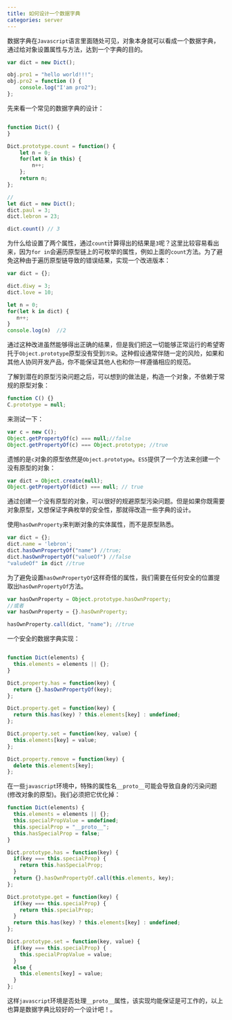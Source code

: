 ```yaml
---
title: 如何设计一个数据字典
categories: server
---
```

数据字典在`Javascript`语言里面随处可见，对象本身就可以看成一个数据字典，通过给对象设置属性与方法，达到一个字典的目的。  
```javascript  
var dict = new Dict();

obj.pro1 = "hello world!!!";
obj.pro2 = function () {
    console.log("I'am pro2");
};

```  

先来看一个常见的数据字典的设计：  

```javascript

function Dict() {
}

Dict.prototype.count = function() {
    let n = 0;
    for(let k in this) {
        n++;
    };
    return n;
};

//
let dict = new Dict();
dict.paul = 3;
dict.lebron = 23;

dict.count() // 3  
```   

为什么给设置了两个属性，通过`count`计算得出的结果是`3`呢？这里比较容易看出来，因为`for in`会遍历原型链上的可枚举的属性，例如上面的`count`方法。为了避免这种由于遍历原型链导致的错误结果，实现一个改进版本：  

```javascript  
var dict = {};

dict.diwy = 3;
dict.love = 10;

let n = 0;
for(let k in dict) {
   n++;
}
console.log(n)  //2
```   

通过这种改进虽然能够得出正确的结果，但是我们把这一切能够正常运行的希望寄托于`Object.prototype`原型没有受到`污染`。这种假设通常伴随一定的风险，如果和其他人协同开发产品，你不能保证其他人也和你一样遵循相应的规范。  

了解到潜在的原型污染问题之后，可以想到的做法是，构造一个对象，不依赖于常规的原型对象：  

```javascript
function C() {}
C.prototype = null;
```  

来测试一下：  
```javascript
var c = new C();
Object.getPropertyOf(c) === null;//false
Object.getPropertyOf(c) === Object.prototype; //true
```  

遗憾的是`c`对象的原型依然是`Object.prototype`。`ES5`提供了一个方法来创建一个没有原型的对象：  
```javascript  
var dict = Object.create(null);
Object.getPropertyOf(dict) === null; // true
```  

通过创建一个没有原型的对象，可以很好的规避原型污染问题。但是如果你既需要对象原型，又想保证字典枚举的安全性，那就得改造一些字典的设计。  

使用`hasOwnProperty`来判断对象的实体属性，而不是原型熟悉。  
```javascript  
var dict = {};
dict.name = 'lebron';
dict.hasOwnPropertyOf("name") //true;
dict.hasOwnPropertyOf("valueOf") //false
"valudeOf" in dict //true
```  

为了避免设置`hasOwnPropertyOf`这样奇怪的属性，我们需要在任何安全的位置提取出`hasOwnPropertyOf`方法。  
```javascript
var hasOwnProperty = Object.prototype.hasOwnProperty;
//或者  
var hasOwnProperty = {}.hasOwnProperty;  

hasOwnProperty.call(dict, "name"); //true
```  

一个安全的数据字典实现：  
```javascript  

function Dict(elements) {
  this.elements = elements || {};
}

Dict.property.has = function(key) {
  return {}.hasOwnPropertyOf(key);
};

Dict.property.get = function(key) {
  return this.has(key) ? this.elements[key] : undefined;
};

Dict.property.set = function(key, value) {
  this.elements[key] = value;
};

Dict.property.remove = function(key) {
  delete this.elements[key];
};

```  

在一些`javascript`环境中，特殊的属性名`__proto__`可能会导致自身的污染问题(修改对象的原型)。我们必须把它优化掉：  

```javascript
function Dict(elements) {
  this.elements = elements || {};
  this.specialPropValue = undefined;
  this.specialProp = "__proto__";
  this.hasSpecialProp = false;
}

Dict.prototype.has = function(key) {
  if(key === this.specialProp) {
    return this.hasSpecialProp;
  }
  return {}.hasOwnPropertyOf.call(this.elements, key);
};

Dict.prototype.get = function(key) {
  if(key === this.specialProp) {
    return this.specialProp;
  }
  return this.has(key) ? this.elements[key] : undefined;
};

Dict.prototype.set = function(key, value) {
  if(key === this.specialProp) {
    this.specialPropValue = value;
  }
  else {
    this.elements[key] = value;
  }
};

```

这样`javascript`环境是否处理`__proto__`属性，该实现均能保证是可工作的，以上也算是数据字典比较好的一个设计吧！。





